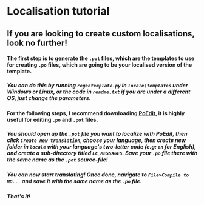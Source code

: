 # Localisation tutorial

## If you are looking to create custom localisations, look no further!

#### The first step is to generate the `.pot` files, which are the templates to use for creating `.po` files, which are going to be your localised version of the template.
##### You can do this by running `regentemplate.py` in `locale\templates` under Windows or Linux, or the code in `readme.txt` if you are under a different OS, just change the parameters.

#### For the following steps, I recommend downloading [PoEdit](https://poedit.net/download), it is highly useful for editing `.po` and `.pot` files.
##### You should open up the `.pot` file you want to localize with PoEdit, then click `Create new translation`, choose your language, then create new folder in `locale` with your language's two-letter code (e.g: `en` for English), and create a sub-directory titled `LC_MESSAGES`. Save your `.po` file there with the same name as the `.pot` source-file!
##### You can now start translating! Once done, navigate to `File>Compile to MO...` and save it with the same name as the `.po` file. 
##### That's it!
